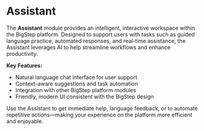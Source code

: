 # Assistant

The **Assistant** module provides an intelligent, interactive workspace within the BigStep platform. Designed to support users with tasks such as guided language practice, automated responses, and real-time assistance, the Assistant leverages AI to help streamline workflows and enhance productivity.

**Key Features:**

- Natural language chat interface for user support
- Context-aware suggestions and task automation
- Integration with other BigStep platform modules
- Friendly, modern UI consistent with the BigStep design

Use the Assistant to get immediate help, language feedback, or to automate repetitive actions—making your experience on the platform more efficient and enjoyable.
